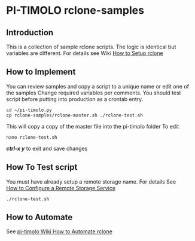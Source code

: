 # PI-TIMOLO rclone-samples

## Introduction
This is a collection of sample rclone scripts.  The logic is
identical but variables are different. For details see Wiki
[How to Setup rclone](https://github.com/pageauc/pi-timolo/wiki/How-to-Setup-rclone#sample-rclone-scripts) 

## How to Implement
You can review samples and copy a script to a unique name or edit one of the samples
Change required variables per comments. You should test script before putting
into production as a crontab entry.

    cd ~/pi-timolo.py
    cp rclone-samples/rclone-master.sh ./rclone-test.sh
    
This will copy a copy of the master file into the pi-timolo folder
To edit    
    
    nano rclone-test.sh
    
***ctrl-x y*** to exit and save changes
    
## How To Test script
You must have already setup a remote storage name.  For details See  
[How to Configure a Remote Storage Service](https://github.com/pageauc/pi-timolo/wiki/How-to-Setup-rclone#how-to-configure-a-remote-storage-service)

    ./rclone-test.sh    
        
## How to Automate

See [pi-timolo Wiki How to Automate rclone](https://github.com/pageauc/pi-timolo/wiki/How-to-Setup-rclone#how-to-automate-rclone)